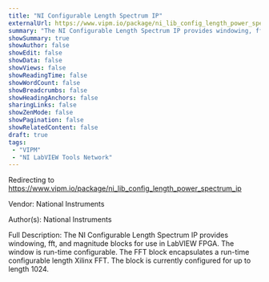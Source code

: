```yaml
---
title: "NI Configurable Length Spectrum IP"
externalUrl: https://www.vipm.io/package/ni_lib_config_length_power_spectrum_ip
summary: "The NI Configurable Length Spectrum IP provides windowing, fft, and magnitude blocks for use in LabVIEW FPGA."
showSummary: true
showAuthor: false
showEdit: false
showData: false
showViews: false
showReadingTime: false
showWordCount: false
showBreadcrumbs: false
showHeadingAnchors: false
sharingLinks: false
showZenMode: false
showPagination: false
showRelatedContent: false
draft: true
tags:
 - "VIPM"
 - "NI LabVIEW Tools Network"
---
```


Redirecting to https://www.vipm.io/package/ni_lib_config_length_power_spectrum_ip

Vendor: National Instruments

Author(s): National Instruments
 
Full Description:
The NI Configurable Length Spectrum IP provides windowing, fft, and magnitude blocks for use in LabVIEW FPGA.  The window is run-time configurable.  The FFT block encapsulates a run-time configurable length Xilinx FFT.  The block is currently configured for up to length 1024.
